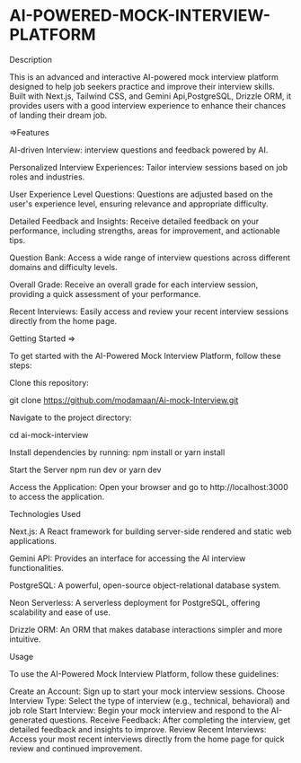 # AI-POWERED-MOCK-INTERVIEW-PLATFORM

Description


This is an advanced and interactive AI-powered mock interview platform designed to help job seekers practice and improve their interview skills. Built with Next.js, Tailwind CSS, and Gemini Api,PostgreSQL, Drizzle ORM, it provides users with a good interview experience to enhance their chances of landing their dream job.



=>Features


AI-driven Interview: interview questions and feedback powered by AI.



Personalized Interview Experiences: Tailor interview sessions based on job roles and industries.



User Experience Level Questions: Questions are adjusted based on the user's experience level, ensuring relevance and appropriate difficulty.



Detailed Feedback and Insights: Receive detailed feedback on your performance, including strengths, areas for improvement, and actionable tips.




Question Bank: Access a wide range of interview questions across different domains and difficulty levels.



Overall Grade: Receive an overall grade for each interview session, providing a quick assessment of your performance.




Recent Interviews: Easily access and review your recent interview sessions directly from the home page.





Getting Started   =>



To get started with the AI-Powered Mock Interview Platform, follow these steps:





Clone this repository:



git clone https://github.com/modamaan/Ai-mock-Interview.git



Navigate to the project directory:



cd ai-mock-interview




Install dependencies by running: npm install or yarn install






Start the Server npm run dev or yarn dev






Access the Application: Open your browser and go to http://localhost:3000 to access the application.





Technologies Used



Next.js: A React framework for building server-side rendered and static web applications.




Gemini API: Provides an interface for accessing the AI interview functionalities.





PostgreSQL: A powerful, open-source object-relational database system.



Neon Serverless: A serverless deployment for PostgreSQL, offering scalability and ease of use.




Drizzle ORM: An ORM that makes database interactions simpler and more intuitive.




Usage


To use the AI-Powered Mock Interview Platform, follow these guidelines:

Create an Account: Sign up to start your mock interview sessions.
Choose Interview Type: Select the type of interview (e.g., technical, behavioral) and job role
Start Interview: Begin your mock interview and respond to the AI-generated questions.
Receive Feedback: After completing the interview, get detailed feedback and insights to improve.
Review Recent Interviews: Access your most recent interviews directly from the home page for quick review and continued improvement.
